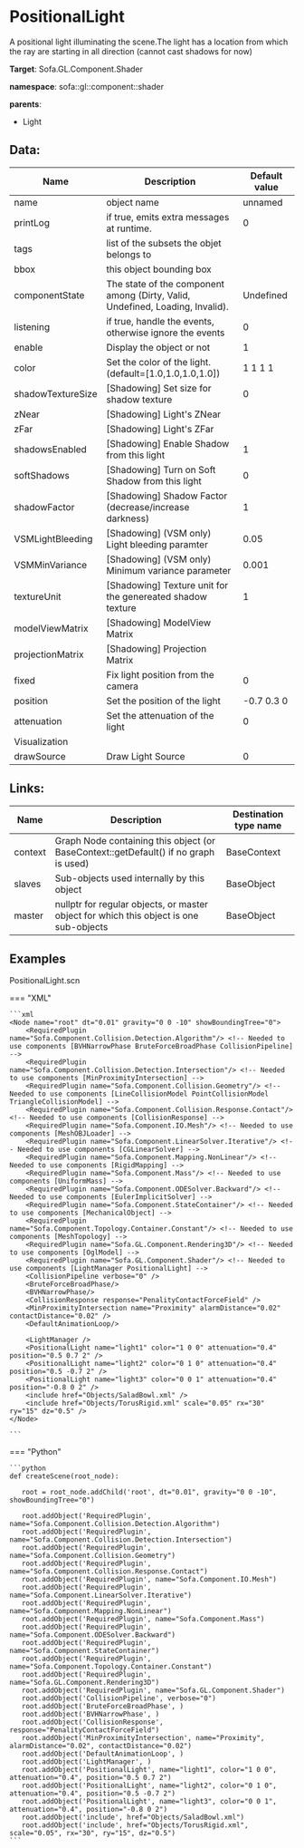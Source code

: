 # PositionalLight

A positional light illuminating the scene.The light has a location from which the ray are starting in all direction  (cannot cast shadows for now)


__Target__: Sofa.GL.Component.Shader

__namespace__: sofa::gl::component::shader

__parents__:

- Light

## Data: 

<table>
    <thead>
        <tr>
            <th>Name</th>
            <th>Description</th>
            <th>Default value</th>
        </tr>
    </thead>
    <tbody>
	<tr>
		<td>name</td>
		<td>
object name
		</td>
		<td>unnamed</td>
	</tr>
	<tr>
		<td>printLog</td>
		<td>
if true, emits extra messages at runtime.
		</td>
		<td>0</td>
	</tr>
	<tr>
		<td>tags</td>
		<td>
list of the subsets the objet belongs to
		</td>
		<td></td>
	</tr>
	<tr>
		<td>bbox</td>
		<td>
this object bounding box
		</td>
		<td></td>
	</tr>
	<tr>
		<td>componentState</td>
		<td>
The state of the component among (Dirty, Valid, Undefined, Loading, Invalid).
		</td>
		<td>Undefined</td>
	</tr>
	<tr>
		<td>listening</td>
		<td>
if true, handle the events, otherwise ignore the events
		</td>
		<td>0</td>
	</tr>
	<tr>
		<td>enable</td>
		<td>
Display the object or not
		</td>
		<td>1</td>
	</tr>
	<tr>
		<td>color</td>
		<td>
Set the color of the light. (default=[1.0,1.0,1.0,1.0])
		</td>
		<td>1 1 1 1</td>
	</tr>
	<tr>
		<td>shadowTextureSize</td>
		<td>
[Shadowing] Set size for shadow texture 
		</td>
		<td>0</td>
	</tr>
	<tr>
		<td>zNear</td>
		<td>
[Shadowing] Light's ZNear
		</td>
		<td></td>
	</tr>
	<tr>
		<td>zFar</td>
		<td>
[Shadowing] Light's ZFar
		</td>
		<td></td>
	</tr>
	<tr>
		<td>shadowsEnabled</td>
		<td>
[Shadowing] Enable Shadow from this light
		</td>
		<td>1</td>
	</tr>
	<tr>
		<td>softShadows</td>
		<td>
[Shadowing] Turn on Soft Shadow from this light
		</td>
		<td>0</td>
	</tr>
	<tr>
		<td>shadowFactor</td>
		<td>
[Shadowing] Shadow Factor (decrease/increase darkness)
		</td>
		<td>1</td>
	</tr>
	<tr>
		<td>VSMLightBleeding</td>
		<td>
[Shadowing] (VSM only) Light bleeding paramter
		</td>
		<td>0.05</td>
	</tr>
	<tr>
		<td>VSMMinVariance</td>
		<td>
[Shadowing] (VSM only) Minimum variance parameter
		</td>
		<td>0.001</td>
	</tr>
	<tr>
		<td>textureUnit</td>
		<td>
[Shadowing] Texture unit for the genereated shadow texture
		</td>
		<td>1</td>
	</tr>
	<tr>
		<td>modelViewMatrix</td>
		<td>
[Shadowing] ModelView Matrix
		</td>
		<td></td>
	</tr>
	<tr>
		<td>projectionMatrix</td>
		<td>
[Shadowing] Projection Matrix
		</td>
		<td></td>
	</tr>
	<tr>
		<td>fixed</td>
		<td>
Fix light position from the camera
		</td>
		<td>0</td>
	</tr>
	<tr>
		<td>position</td>
		<td>
Set the position of the light
		</td>
		<td>-0.7 0.3 0</td>
	</tr>
	<tr>
		<td>attenuation</td>
		<td>
Set the attenuation of the light
		</td>
		<td>0</td>
	</tr>
	<tr>
		<td colspan="3">Visualization</td>
	</tr>
	<tr>
		<td>drawSource</td>
		<td>
Draw Light Source
		</td>
		<td>0</td>
	</tr>

</tbody>
</table>

## Links: 


| Name | Description | Destination type name |
| ---- | ----------- | --------------------- |
|context|Graph Node containing this object (or BaseContext::getDefault() if no graph is used)|BaseContext|
|slaves|Sub-objects used internally by this object|BaseObject|
|master|nullptr for regular objects, or master object for which this object is one sub-objects|BaseObject|

## Examples 

PositionalLight.scn

=== "XML"

    ```xml
    <Node name="root" dt="0.01" gravity="0 0 -10" showBoundingTree="0">
        <RequiredPlugin name="Sofa.Component.Collision.Detection.Algorithm"/> <!-- Needed to use components [BVHNarrowPhase BruteForceBroadPhase CollisionPipeline] -->
        <RequiredPlugin name="Sofa.Component.Collision.Detection.Intersection"/> <!-- Needed to use components [MinProximityIntersection] -->
        <RequiredPlugin name="Sofa.Component.Collision.Geometry"/> <!-- Needed to use components [LineCollisionModel PointCollisionModel TriangleCollisionModel] -->
        <RequiredPlugin name="Sofa.Component.Collision.Response.Contact"/> <!-- Needed to use components [CollisionResponse] -->
        <RequiredPlugin name="Sofa.Component.IO.Mesh"/> <!-- Needed to use components [MeshOBJLoader] -->
        <RequiredPlugin name="Sofa.Component.LinearSolver.Iterative"/> <!-- Needed to use components [CGLinearSolver] -->
        <RequiredPlugin name="Sofa.Component.Mapping.NonLinear"/> <!-- Needed to use components [RigidMapping] -->
        <RequiredPlugin name="Sofa.Component.Mass"/> <!-- Needed to use components [UniformMass] -->
        <RequiredPlugin name="Sofa.Component.ODESolver.Backward"/> <!-- Needed to use components [EulerImplicitSolver] -->
        <RequiredPlugin name="Sofa.Component.StateContainer"/> <!-- Needed to use components [MechanicalObject] -->
        <RequiredPlugin name="Sofa.Component.Topology.Container.Constant"/> <!-- Needed to use components [MeshTopology] -->
        <RequiredPlugin name="Sofa.GL.Component.Rendering3D"/> <!-- Needed to use components [OglModel] -->
        <RequiredPlugin name="Sofa.GL.Component.Shader"/> <!-- Needed to use components [LightManager PositionalLight] -->
        <CollisionPipeline verbose="0" />
        <BruteForceBroadPhase/>
        <BVHNarrowPhase/>
        <CollisionResponse response="PenalityContactForceField" />
        <MinProximityIntersection name="Proximity" alarmDistance="0.02" contactDistance="0.02" />
        <DefaultAnimationLoop/>
        
        <LightManager />
        <PositionalLight name="light1" color="1 0 0" attenuation="0.4" position="0.5 0.7 2" />
        <PositionalLight name="light2" color="0 1 0" attenuation="0.4" position="0.5 -0.7 2" />
        <PositionalLight name="light3" color="0 0 1" attenuation="0.4" position="-0.8 0 2" />
        <include href="Objects/SaladBowl.xml" />
        <include href="Objects/TorusRigid.xml" scale="0.05" rx="30" ry="15" dz="0.5" />
    </Node>

    ```

=== "Python"

    ```python
    def createScene(root_node):

       root = root_node.addChild('root', dt="0.01", gravity="0 0 -10", showBoundingTree="0")

       root.addObject('RequiredPlugin', name="Sofa.Component.Collision.Detection.Algorithm")
       root.addObject('RequiredPlugin', name="Sofa.Component.Collision.Detection.Intersection")
       root.addObject('RequiredPlugin', name="Sofa.Component.Collision.Geometry")
       root.addObject('RequiredPlugin', name="Sofa.Component.Collision.Response.Contact")
       root.addObject('RequiredPlugin', name="Sofa.Component.IO.Mesh")
       root.addObject('RequiredPlugin', name="Sofa.Component.LinearSolver.Iterative")
       root.addObject('RequiredPlugin', name="Sofa.Component.Mapping.NonLinear")
       root.addObject('RequiredPlugin', name="Sofa.Component.Mass")
       root.addObject('RequiredPlugin', name="Sofa.Component.ODESolver.Backward")
       root.addObject('RequiredPlugin', name="Sofa.Component.StateContainer")
       root.addObject('RequiredPlugin', name="Sofa.Component.Topology.Container.Constant")
       root.addObject('RequiredPlugin', name="Sofa.GL.Component.Rendering3D")
       root.addObject('RequiredPlugin', name="Sofa.GL.Component.Shader")
       root.addObject('CollisionPipeline', verbose="0")
       root.addObject('BruteForceBroadPhase', )
       root.addObject('BVHNarrowPhase', )
       root.addObject('CollisionResponse', response="PenalityContactForceField")
       root.addObject('MinProximityIntersection', name="Proximity", alarmDistance="0.02", contactDistance="0.02")
       root.addObject('DefaultAnimationLoop', )
       root.addObject('LightManager', )
       root.addObject('PositionalLight', name="light1", color="1 0 0", attenuation="0.4", position="0.5 0.7 2")
       root.addObject('PositionalLight', name="light2", color="0 1 0", attenuation="0.4", position="0.5 -0.7 2")
       root.addObject('PositionalLight', name="light3", color="0 0 1", attenuation="0.4", position="-0.8 0 2")
       root.addObject('include', href="Objects/SaladBowl.xml")
       root.addObject('include', href="Objects/TorusRigid.xml", scale="0.05", rx="30", ry="15", dz="0.5")
    ```

